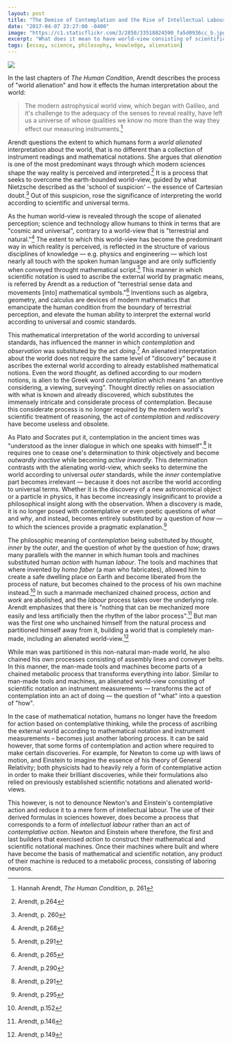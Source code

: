 ```yaml
---
layout: post
title: "The Demise of Contemplation and the Rise of Intellectual Labour"
date: "2017-04-07 23:27:00 -0400"
image: "https://c1.staticflickr.com/3/2850/33518824590_fa5d0936cc_b.jpg"
excerpt: "What does it mean to have world-view consisting of scientific notations and instrument measurements"
tags: [essay, science, philosophy, knowledge, alienation]
---
```


![](https://c1.staticflickr.com/3/2850/33518824590_fa5d0936cc_b.jpg)

In the last chapters of *The Human Condition*, Arendt describes the process of "world alienation" and how it effects the human interpretation about the world:

> The modern astrophysical world view, which began with Galileo, and it's challenge to the adequacy of the senses to reveal reality, have left us a universe of whose qualities we know no more than the way they effect our measuring instruments.[^10db5f0c]

Arendt questions the extent to which humans form a *world alienated* interpretation about the world, that is no different than a collection of instrument readings and mathematical notations. She argues that *alienation* is one of the most predominant ways through which modern sciences shape the way reality is perceived and interpreted.[^c2f10daf] It is a process that seeks to overcome the earth-bounded world-view, guided by what Nietzsche described as the 'school of suspicion' – the essence of Cartesian doubt.[^6cdc8629] Out of this suspicion, rose the significance of interpreting the world according to scientific and universal terms.

As the human world-view is revealed through the scope of alienated perception; science and technology allow humans to think in terms that are "cosmic and universal", contrary to a world-view that is "terrestrial and natural."[^d2c33aab] The extent to which this world-view has become the predominant way in which reality is perceived, is reflected in the structure of various disciplines of knowledge — e.g. physics and engineering — which lost nearly all touch with the spoken human language and are only sufficiently when conveyed throught mathematical script.[^10db5f1c] This manner in which scientific notation is used to ascribe the external world by pragmatic means, is referred by Arendt as a reduction of "terrestrial sense data and movements [into] mathematical symbols."[^244cba7e] Inventions such as algebra, geometry, and calculus are devices of modern mathematics that emancipate the human condition from the boundary of terrestrial perception, and elevate the human ability to interpret the external world according to universal and cosmic standards.

This mathematical interpretation of the world according to universal standards, has influenced the manner in which *contemplation* and *observation* was substituted by the act *doing*.[^bad2a1b8] An alienated interpretation about the world does not require the same level of "discovery" because it ascribes the external world according to already established mathematical notions. Even the word *thought*, as defined according to our modern notions, is alien to the Greek word *contemplation* which means "an attentive considering, a viewing, surveying". Thought directly relies on association with what is known and already discovered, which substitutes the immensely intricate and considerate process of contemplation. Because this considerate process is no longer required by the modern world's scientific treatment of reasoning, the act of *contemplation* and *rediscovery* have become useless and obsolete.

As Plato and Socrates put it, contemplation in the ancient times was "understood as the inner dialogue in which one speaks with himself".[^4bd4172f] It requires one to cease one's determination to think objectively and become *outwardly inactive* while becoming *active inwardly*. This determination contrasts with the alienating world-view, which seeks to determine the world according to universal *outer* standards, while the *inner* contemplative part becomes irrelevant — because it does not ascribe the world according to universal terms. Whether it is the discovery of a new astronomical object or a particle in physics, it has become increasingly insignificant to provide a philosophical insight along with the observation. When a discovery is made, it is no longer posed with contemplative or even poetic questions of *what* and *why*, and instead, becomes entirely substituted by a question of *how* — to which the sciences provide a pragmatic explanation.[^b83ed4e9]

<!-- There is room for arguing that the scientific world view sparked a pragmatic desire to improve the human living conditions on Earth. Sciences have gone a long way in making achievements that had a positive impact on a significant portion of the human population. Arendt however emphasizes that an utilitarian evaluation of scientific achievements frequently omits their implication and a reflection on the way it effects the human condition. This inquiry reveals the way in which world alienation entails similarities with other forms of labour and earth alienation. -->

The philosophic meaning of *contemplation* being substituted by *thought*, *inner* by the *outer*, and the question of *what* by the question of *how*; draws many parallels with the manner in which human tools and machines substituted human *action* with human *labour*. The tools and machines that where invented by *homo faber* (a man who fabricates), allowed him to create a safe dwelling place on Earth and become liberated from the process of nature, but becomes chained to the process of his own machine instead.[^a6318c24] In such a manmade mechanized chained process, *action* and *work* are abolished, and the *labour* process takes over the underlying role. Arendt emphasizes that there is "nothing that can be mechanized more easily and less artificially then the rhythm of the labor process".[^a6753182] But man was the first one who unchained himself from the natural process and partitioned himself away from it, building a world that is completely man-made, including an alienated world-view.[^2bbc6fac]

While man was partitioned in this non-natural man-made world, he also chained his own processes consisting of assembly lines and conveyer belts. In this manner, the man-made tools and machines become parts of a chained metabolic process that transforms everything into labor. Similar to man-made tools and machines, an alienated world-view consisting of scientific notation an instrument measurements — transforms the act of contemplation into an act of doing — the question of "what" into a question of "how".

<!-- Arendt's line of argument in which the sciences spawn an alienated world-view, can be extended to an extreme level; where a world-view becomes alienated as soon as it is formulated through mathematical and scientific notation. As soon an interpretation about the world is made according to this notation, it can be said that it forms an alienated world-view. I can also be argued however, that sciences are also crucial for rational reasoning and calculation, and sometimes are the only ways in which a certain idea can even be formulated. Sciences do not appear to completely repeal contemplative *action*, even if Arendt argues that sciences spawn an alienated world view, where any act of thinking is transformed into a mere form of intellectual labour. -->

In the case of mathematical notation, humans no longer have the freedom for action based on contemplative thinking, while the process of ascribing the external world according to mathematical notation and instrument measurements – becomes just another laboring process. It can be said however, that some forms of contemplation and action where required to make certain discoveries. For example, for Newton to come up with laws of motion, and Einstein to imagine the essence of his theory of General Relativity; both physicists had to heavily rely a form of contemplative action in order to make their brilliant discoveries, while their formulations also relied on previously established scientific notations and alienated world-views.

<!-- On Arendt's extreme line of argument, where the progression of scientific thought becomes a mere process of labour, can infer that Einstein and Newton are just arbitrary figures that emerged by chance at a certain period of history.  If not Newton and Einstein, their discoveries would have eventually been made by someone else, since both applied alienating forms of world-view's. -->

This however, is not to denounce Newton's and Einstein's contemplative action and reduce it to a mere form of intellectual labour. The use of their derived formulas in sciences however, does become a process that corresponds to a form of *intellectual labour* rather than an act of *contemplative action*. Newton and Einstein where therefore, the first and last builders that exercised *action* to construct their mathematical and scientific notational machines. Once their machines where built and where have become the basis of mathematical and scientific notation, any product of their machine is reduced to a metabolic process, consisting of laboring neurons.

<!-- ~~Or more so, contemplation is no longer even possible since the only way humans think about these discoveries is through symbols and mathematical notations. Nothing new is discovered because even if something is revealed, it is constrained by mathematical notation. Scientific advancements are increasingly reliant on the manufacturing of tools and instruments. The product of human fabrication is the main driver of technological advancements, which in turn is the driver of scientific discoveries, and which in turn is the driver of how we think and perceive the world.~~ -->

[^10db5f0c]: Hannah Arendt, *The Human Condition*, p. 261
[^d2c33aab]: Arendt, p.268
[^c2f10daf]: Arendt, p.264
[^244cba7e]: Arendt, p.265
[^4bd4172f]: Arendt, p.291
[^bad2a1b8]: Arendt, p.290
[^b83ed4e9]: Arendt, p.295
[^8fc48ca7]: Arendt, p.296
[^9b452d98]: Arendt, sec.42
[^e0976831]: Arendt, p.303
[^10db5f1c]: Arendt, p.291
[^712b0164]: Arendt, p.313 footnote
[^f3bd9ae0]: Arendt, p.313
[^b16d28c8]: Arendt, p.307
[^cfa90862]: Arendt, p.305
[^6cdc8629]: Arendt, p. 260
[^a6753182]: Arendt, p.146
[^a6318c24]: Arendt, p.152
[^2bbc6fac]: Arendt, p.149
